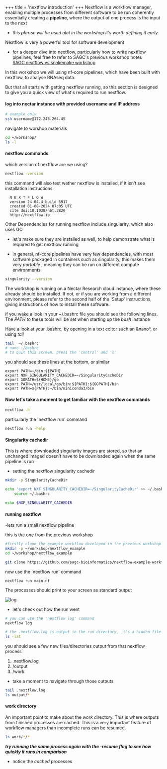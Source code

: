 +++
title = 'nextflow introduction'
+++
Nextflow is a workflow manager, enabling multiple processes from different software to be run coherently \
essentially creating a **pipeline**, where the output of one process is the input to the next 
- *this phrase will be used alot in the workshop it's worth defining it early.* 

Nextflow is very a powerful tool for software development
- for a deeper dive into nextflow, particularly how to write nextflow pipelines, feel free to refer to SAGC's previous workshop notes \
[SAGC nextflow vs snakemake workshop](https://sagc-bioinformatics.github.io/nextflow-vs-snakemake-2024/)

In this workshop we will using nf-core pipelines, which have been built with nextflow, to analyse RNAseq data.

But that all starts with getting nextflow running, so this section is designed to give you a quick view of what's required to run nextflow.

#### log into nectar instance with provided username and IP address
```bash
# example only
ssh username@172.243.264.45
```

navigate to worshop materials
```bash
cd ~/workshop/
ls -l
```

#### nextflow commands
which version of nextflow are we using?
```bash
nextflow -version
```
this command will also test wether nextflow is installed, if it isn't see installation instructions

      N E X T F L O W
      version 24.04.4 build 5917
      created 01-08-2024 07:05 UTC 
      cite doi:10.1038/nbt.3820
      http://nextflow.io

Other Dependencies for running nextflow include singularity, which also uses GO
- let's make sure they are installed as well, to help demonstrate what is required to get nextflow running

- in general, nf-core pipelines have very few dependencies, with most software packaged in containers such as singularity, this makes them very *portable* , meaning they can be run on different compute environments


```bash
singularity --version
```
The workshop is running on a Nectar Research cloud instance, where these already should be installed. If not, or if you are working from a different environment, please refer to the second half of the 'Setup' instructions, giving instructions of how to install these software.
	
if you wake a look in your ~/.bashrc file you should see the following lines. The *PATH* to these tools will be set when starting up the *bash* instance

Have a look at your .bashrc, by opening in a text editor such an &nano*, or using *tail*
```bash
tail  ~/.bashrc
# nano ~/bashrc
# to quit this screen, press the 'control' and 'x' 
```
you should see these lines at the bottom, or similar

	export PATH=~/bin:${PATH}
	export NXF_SINGULARITY_CACHEDIR=~/SingularityCacheDir
	export GOPATH=${HOME}/go
	export PATH=/usr/local/go/bin:${PATH}:${GOPATH}/bin
	export PATH=${PATH}:~/bin/miniconda3/bin


#### Now let's take a moment to get familiar with the nextflow commands
```bash
nextflow -h
```
particularly the 'nextflow run' command
```bash
nextflow run -help
```

#### Singularity cachedir
This is where downloaded singularity images are stored, so that an unchanged imaged doesn't have to be downloaded again when the same pipeline is run

- setting the nextflow singularity cachedir
```bash
mkdir -p SingularityCacheDir

echo 'export NXF_SINGULARITY_CACHEDIR=~/SingularityCacheDir' >> ~/.bashrc && \
    source ~/.bashrc

echo $NXF_SINGULARITY_CACHEDIR
```
#### running nextflow
-lets run a small nextflow pipeline

this is the one from the previous workshop
```bash
#firstly clone the example workflow developed in the previous workshop from github
mkdir -p ~/workshop/nextflow_example
cd ~/workshop/nextflow_example

git clone https://github.com/sagc-bioinformatics/nextflow-example-workflow-2024.git
```
now use the 'nextflow run' command
```
nextflow run main.nf
```
The processes should print to your screen as standard output

![log](/nextflow/nextflowexampllog.png)

- let's check out how the run went
```bash
# you can use the 'nextflow log' command
nextflow log

# the .nextflow.log is output in the run directory, it's a hidden file so you will have to use ls -a to see it
ls -lat
```
you should see a few new files/directories output from that nextflow process
1. .nextflow.log
2. /output
3. /work

- take a moment to navigate through those outputs
```bash
tail .nextflow.log
ls output/*
```
#### work directory
An important point to make about the *work* directory. This is where outputs from finished processes are cached. This is a very important feature of workflow managers than incomplete runs can be resumed.
```bash
ls work/*/*
```


***try running the same process again with the -resume flag to see how quickly it runs in comparison***

- notice the *cached* processes


